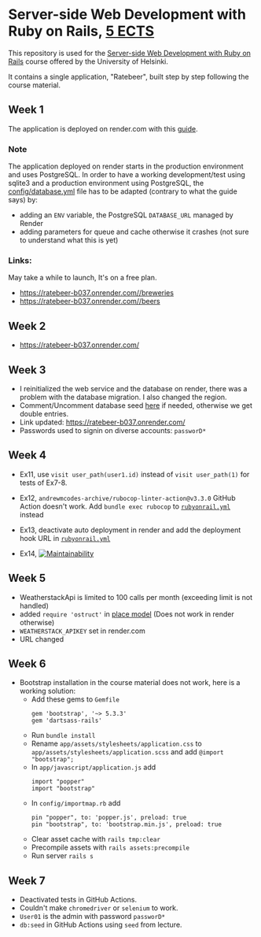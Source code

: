# Server-side Web Development with Ruby on Rails, [5 ECTS](https://studies.helsinki.fi/courses/course-implementation/otm-7c59477c-a0f6-47ce-9de0-1bc6669a2523/TKT21003)

This repository is used for the [Server-side Web Development with Ruby on Rails](https://github.com/mluukkai/WebPalvelinohjelmointi2023/tree/main?tab=readme-ov-file) course offered by the University of Helsinki.

It contains a single application, "Ratebeer", built step by step following the course material.

## Week 1
The application is deployed on render.com with this [guide](https://render.com/docs/deploy-rails#use-renderyaml-to-deploy).

### Note
The application deployed on render starts in the production environment and uses PostgreSQL. In order to have a working development/test using sqlite3 and a production environment using PostgreSQL, the [config/database.yml](/config/database.yml) file has to be adapted (contrary to what the guide says) by:
  - adding an `ENV` variable, the PostgreSQL `DATABASE_URL` managed by Render
  - adding parameters for queue and cache otherwise it crashes (not sure to understand what this is yet)

### Links:
May take a while to launch, It's on a free plan.
- https://ratebeer-b037.onrender.com//breweries
- https://ratebeer-b037.onrender.com//beers

## Week 2
- https://ratebeer-b037.onrender.com/

## Week 3
- I reinitialized the web service and the database on render, there was a problem with the database migration. I also changed the region.
- Comment/Uncomment database seed [here](/bin/render-build.sh) if needed, otherwise we get double entries.
- Link updated: https://ratebeer-b037.onrender.com/
- Passwords used to signin on diverse accounts: `passworD*`

## Week 4
- Ex11, use `visit user_path(user1.id)` instead of `visit user_path(1)` for tests of Ex7-8.
- Ex12, `andrewmcodes-archive/rubocop-linter-action@v3.3.0` GitHub Action doesn't work. Add `bundle exec rubocop` to [`rubyonrail.yml`](/.github/workflows/rubyonrails.yml) instead
- Ex13, deactivate auto deployment in render and add the deployment hook URL in [`rubyonrail.yml`](/.github/workflows/rubyonrails.yml)

- Ex14, [![Maintainability](https://api.codeclimate.com/v1/badges/b599a0be33fab8a8acc3/maintainability)](https://codeclimate.com/github/sushashi/webdev-rubyonrails/maintainability)

## Week 5

- WeatherstackApi is limited to 100 calls per month (exceeding limit is not handled)
- added `require 'ostruct'` in [place model](/app/models/place.rb) (Does not work in render otherwise)
- `WEATHERSTACK_APIKEY` set in render.com
- URL changed

## Week 6

- Bootstrap installation in the course material does not work, here is a working solution:
  - Add these gems to `Gemfile`
    ```
    gem 'bootstrap', '~> 5.3.3'
    gem 'dartsass-rails'
    ```
  - Run `bundle install`
  - Rename `app/assets/stylesheets/application.css` to `app/assets/stylesheets/application.scss` and add `@import "bootstrap";`
  - In `app/javascript/application.js` add
    ```
    import "popper"
    import "bootstrap"
    ```
  - In `config/importmap.rb` add
    ```
    pin "popper", to: 'popper.js', preload: true
    pin "bootstrap", to: 'bootstrap.min.js', preload: true
    ```
  - Clear asset cache with `rails tmp:clear`
  - Precompile assets with `rails assets:precompile`
  - Run server `rails s`

## Week 7
- Deactivated tests in GitHub Actions.
- Couldn't make `chromedriver` or `selenium` to work.
- `User01` is the admin with password `passworD*`
- `db:seed` in GitHub Actions using `seed` from lecture.